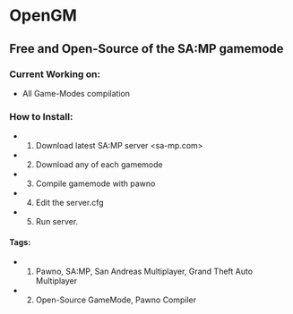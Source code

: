 OpenGM
======

## Free and Open-Source of the SA:MP gamemode

### Current Working on:
 * All Game-Modes compilation

### How to Install:
 * 1. Download latest SA:MP server <sa-mp.com>
 * 2. Download any of each gamemode
 * 3. Compile gamemode with pawno
 * 4. Edit the server.cfg
 * 5. Run server.

#### Tags:
 * 1. Pawno, SA:MP, San Andreas Multiplayer, Grand Theft Auto Multiplayer
 * 2. Open-Source GameMode, Pawno Compiler
